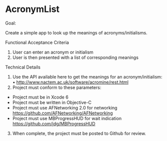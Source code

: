 # AcronymList

Goal:
 
Create a simple app to look up the meanings of acronyms/initialisms. 

Functional Acceptance Criteria

1. User can enter an acronym or initialism 
2. User is then presented with a list of corresponding meanings 
 
Technical Details
 
1. Use the API available here to get the meanings for an acronym/initialism:   • http://www.nactem.ac.uk/software/acromine/rest.html 
2. Project must conform to these parameters: 
 * Project must be in Xcode 6 
 * Project must be written in Objective-C 
 * Project must use AFNetworking 2.0 for networking https://github.com/AFNetworking/AFNetworking 
 * Project must use MBProgressHUD for wait indication https://github.com/jdg/MBProgressHUD 
3. When complete, the project must be posted to Github for review.
